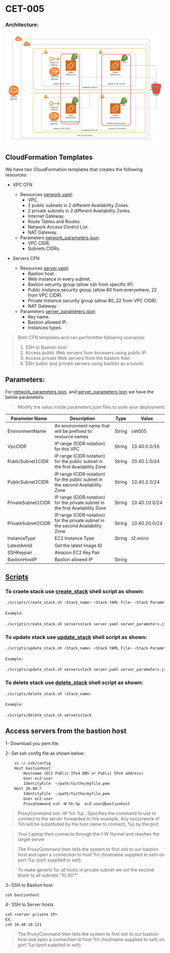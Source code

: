 # CET-005

### Architecture:

![Architecture](https://github.com/mohamed-farag88/CET-005/blob/main/CET-005.jpeg)

## CloudFormation Templates

We have two CloudFormation templates that creates the following resources:

- VPC CFN
    - Resources [network.yaml]:
        - VPC.
        - 2 public subnets in 2 different Availability Zones.
        - 2 private subnets in 2 different Availability Zones.
        - Internet Gateway.
        - Route Tables and Routes.
        - Network Access Control List.
        - NAT Gateway.
    - Parameters [network_parameters.json]:
        - VPC CIDR.
        - Subnets CIDRs.

- Servers CFN
    - Resources [server.yaml]:
        - Bastion host.
        - Web instance in every subnet.
        - Bastion security group (allow ssh from specific IP).
        - Public Instance security group (allow 80 from everywhere, 22 from VPC CIDR).
        - Private Instance security group (allow 80, 22 from VPC CIDR).
        - NAT Gateway.
    - Parameters [server_parameters.json]:
        - Key name.
        - Bastion allowed IP.
        - Instances types.



> Both CFN templates and can performthe following scenarios:
>  1. SSH to Bastion host.
>  2. Access public Web servers from browsers using public IP.
>  3. Access private Web servers from the bastion host.
>  4. SSH public and private servers using bastion as a tunnel.

## Parameters:

For [network_parameters.json], and [server_parameters.json] we have the below parameters:

>Modify the valus inside parameters json files to suite your deployment

| Parameter Name | Description | Type | Value |
| ------ | ------ | ------ | ------ |
| EnvironmentName | An environment name that will be prefixed to resource names | String | cet005 |
| VpcCIDR | IP range (CIDR notation) for this VPC | String | 10.40.0.0/16 |
| PublicSubnet1CIDR | IP range (CIDR notation) for the public subnet in the first Availability Zone | String | 10.40.1.0/24 |
| PublicSubnet2CIDR | IP range (CIDR notation) for the public subnet in the second Availability Zone | String | 10.40.2.0/24 |
| PrivateSubnet1CIDR | IP range (CIDR notation) for the private subnet in the first Availability Zone | String | 10.40.10.0/24 |
| PrivateSubnet2CIDR | IP range (CIDR notation) for the private subnet in the second Availability Zone | String | 10.40.20.0/24 |
| InstanceType | EC2 Instance Type | String | t2.micro |
| LatestAmiId | Get the latest Image ID |  |  |
| SSHKeypair | Amazon EC2 Key Pair |  |  |
| BastionHostIP | Bastion allowed IP | String |  |



## [Scripts]

### To craete stack use [create_stack] shell script as shown:

```sh
./scripts/create_stack.sh <Stack_name> <Stack YAML File> <Stack Parameters Json File>

Example:

./scripts/create_stack.sh serversstack server.yaml server_parameters.json
```
### To update stack use [update_stack] shell script as shown:

```sh
./scripts/update_stack.sh <Stack_name> <Stack YAML File> <Stack Parameters Json File>

Example:

./scripts/update_stack.sh serversstack server.yaml server_parameters.json
```


### To delete stack use [delete_stack] shell script as shown:

```sh
./scripts/delete_stack.sh <Stack_name>

Example:

./scripts/delete_stack.sh serversstack
```


## Access servers from the bastion host

1- Download you pem file.

2- Set ssh config file as shown below:

        vi ~/.ssh/config
        Host bastionhost
            Hostname (EC2 Public IPv4 DNS or Public IPv4 address) 
            User ec2-user
            IdentityFile  ~/path/to/the/myfile.pem
        Host 10.40.*
            IdentityFile  ~/path/to/the/myfile.pem
            User ec2-user
            ProxyCommand ssh -W %h:%p  ec2-user@bastionhost


>ProxyCommand ssh -W %h %p : Specifies the command to use to connect to the server forwarded.In this example, Any occurrence of %h will be substituted by the host name to connect, %p by the port.

>Your Laptop then connects through the (-W )tunnel and reaches the target server

>The ProxyCommand then tells the system to first ssh to our bastion host and open a connection to host %h (hostname supplied to ssh) on port %p (port supplied to ssh).

>To make generic for all hosts in private subnet we set the second block to all subnets "10.40.*"

3- SSH to Bastion host

    ssh bastionhost

4- SSH to Server hosts

    ssh <server private IP>
    EX.
    ssh 10.40.10.121

>The ProxyCommand then tells the system to first ssh to our bastion host and open a connection to host %h (hostname supplied to ssh) on port %p (port supplied to ssh).







   [network.yaml]: <https://github.com/mohamed-farag88/CET-005/blob/main/network.yaml>

   [network_parameters.json]: <https://github.com/mohamed-farag88/CET-005/blob/main/network_parameters.json>

   [server.yaml]: <https://github.com/mohamed-farag88/CET-005/blob/main/server.yaml>

   [server_parameters.json]: <https://github.com/mohamed-farag88/CET-005/blob/main/server_parameters.json>

   [Scripts]: <https://github.com/mohamed-farag88/CET-005/tree/main/scripts>

   [create_stack]: <https://github.com/mohamed-farag88/CET-005/blob/main/scripts/create_stack.sh>

   [update_stack]: <https://github.com/mohamed-farag88/CET-005/blob/main/scripts/delete_stack.sh>

   [delete_stack]: <https://github.com/mohamed-farag88/CET-005/blob/main/scripts/update_stack.sh>

